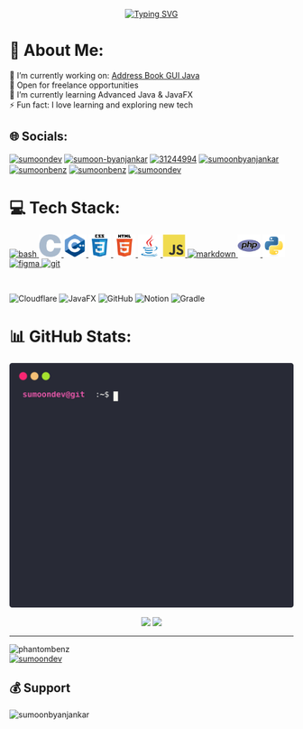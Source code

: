 <p align="center">
  <a href="https://git.io/typing-svg">
    <img src="https://readme-typing-svg.demolab.com?font=Fira+Code&size=25&pause=1000&color=E9E9E9&center=true&vCenter=true&width=1040&lines=Hello+%F0%9F%91%8B+I'm+Sumoon+Byanjankar" alt="Typing SVG" />
  </a>
</p>

# 💫 About Me:
🔭 I’m currently working on: [Address Book GUI Java](https://github.com/sumoondev/Address-Book-GUI-Java)<br>
👯 Open for freelance opportunities<br>
🌱 I’m currently learning Advanced Java & JavaFX<br>
⚡ Fun fact: I love learning and exploring new tech


## 🌐 Socials:
<p align="left">
	<a href="https://x.com/sumoondev" target="blank"><img align="center" src="https://upload.wikimedia.org/wikipedia/commons/c/cc/X_icon.svg" alt="sumoondev" height="30" width="40" /></a>
	<a href="https://linkedin.com/in/sumoon-byanjankar" target="blank"><img align="center" src="https://raw.githubusercontent.com/rahuldkjain/github-profile-readme-generator/master/src/images/icons/Social/linked-in-alt.svg" alt="sumoon-byanjankar" height="30" width="40" /></a>
	<a href="https://stackoverflow.com/users/31244994" target="blank"><img align="center" src="https://raw.githubusercontent.com/rahuldkjain/github-profile-readme-generator/master/src/images/icons/Social/stack-overflow.svg" alt="31244994" height="30" width="40" /></a>
	<a href="https://kaggle.com/sumoonbyanjankar" target="blank"><img align="center" src="https://raw.githubusercontent.com/rahuldkjain/github-profile-readme-generator/master/src/images/icons/Social/kaggle.svg" alt="sumoonbyanjankar" height="30" width="40" /></a>
	<a href="https://fb.com/sumoonbenz" target="blank"><img align="center" src="https://raw.githubusercontent.com/rahuldkjain/github-profile-readme-generator/master/src/images/icons/Social/facebook.svg" alt="sumoonbenz" height="30" width="40" /></a>
	<a href="https://instagram.com/sumoonbenz" target="blank"><img align="center" src="https://raw.githubusercontent.com/rahuldkjain/github-profile-readme-generator/master/src/images/icons/Social/instagram.svg" alt="sumoonbenz" height="30" width="40" /></a>
	<a href="mailto:stu@sumoonbyanjankar.com.np"><img align="center" src="https://upload.wikimedia.org/wikipedia/commons/7/7e/Gmail_icon_%282020%29.svg" alt="sumoondev" height="30" width="40" /></a>
</p>

# 💻 Tech Stack:
<p align="left"> 
	<a href="https://www.gnu.org/software/bash/" target="_blank" rel="noreferrer"> <img src="https://upload.wikimedia.org/wikipedia/commons/4/4b/Bash_Logo_Colored.svg" alt="bash" width="40" height="40"/> </a>
	<a href="https://www.cprogramming.com/" target="_blank" rel="noreferrer"> <img src="https://raw.githubusercontent.com/devicons/devicon/master/icons/c/c-original.svg" alt="c" width="40" height="40"/> </a>
	<a href="https://www.w3schools.com/cpp/" target="_blank" rel="noreferrer"> <img src="https://raw.githubusercontent.com/devicons/devicon/master/icons/cplusplus/cplusplus-original.svg" alt="cplusplus" width="40" height="40"/> </a>
	 <a href="https://www.w3schools.com/css/" target="_blank" rel="noreferrer"> <img src="https://raw.githubusercontent.com/devicons/devicon/master/icons/css3/css3-original-wordmark.svg" alt="css3" width="40" height="40"/> </a>
	<a href="https://www.w3.org/html/" target="_blank" rel="noreferrer"> <img src="https://raw.githubusercontent.com/devicons/devicon/master/icons/html5/html5-original-wordmark.svg" alt="html5" width="40" height="40"/> </a>
	 <a href="https://www.java.com" target="_blank" rel="noreferrer"> <img src="https://raw.githubusercontent.com/devicons/devicon/master/icons/java/java-original.svg" alt="java" width="40" height="40"/> </a>
	<a href="https://developer.mozilla.org/en-US/docs/Web/JavaScript" target="_blank" rel="noreferrer"> <img src="https://raw.githubusercontent.com/devicons/devicon/master/icons/javascript/javascript-original.svg" alt="javascript" width="40" height="40"/> </a>
	<a href="https://www.markdownguide.org" target="_blank" rel="noreferrer"> <img src="https://github.com/user-attachments/assets/8c4a6bc0-3fb3-4e9e-853c-94813a2c5488" alt="markdown" width="40" height="50"/> </a>
	<a href="https://www.php.net" target="_blank" rel="noreferrer"> <img src="https://raw.githubusercontent.com/devicons/devicon/master/icons/php/php-original.svg" alt="php" width="40" height="40"/> </a>
	 <a href="https://www.python.org" target="_blank" rel="noreferrer"> <img src="https://raw.githubusercontent.com/devicons/devicon/master/icons/python/python-original.svg" alt="python" width="40" height="40"/> </a>
	<a href="https://www.figma.com/" target="_blank" rel="noreferrer"> <img src="https://www.vectorlogo.zone/logos/figma/figma-icon.svg" alt="figma" width="40" height="40"/> </a>
	<a href="https://git-scm.com/" target="_blank" rel="noreferrer"> <img src="https://www.vectorlogo.zone/logos/git-scm/git-scm-icon.svg" alt="git" width="40" height="40"/> </a>
</p> 
<br>

![Cloudflare](https://img.shields.io/badge/Cloudflare-F38020?style=for-the-badge&logo=Cloudflare&logoColor=white) 
![JavaFX](https://img.shields.io/badge/javafx-%23FF0000.svg?style=for-the-badge&logo=javafx&logoColor=white) 
![GitHub](https://img.shields.io/badge/github-%23121011.svg?style=for-the-badge&logo=github&logoColor=white) 
![Notion](https://img.shields.io/badge/Notion-%23000000.svg?style=for-the-badge&logo=notion&logoColor=white)
![Gradle](https://img.shields.io/badge/Gradle-02303A.svg?style=for-the-badge&logo=Gradle&logoColor=white) 
<br>
<!--
![Epic Games](https://img.shields.io/badge/epicgames-%23313131.svg?style=for-the-badge&logo=epicgames&logoColor=white) 
![Riot Games](https://img.shields.io/badge/riotgames-D32936.svg?style=for-the-badge&logo=riotgames&logoColor=white) 
![Steam](https://img.shields.io/badge/steam-%23000000.svg?style=for-the-badge&logo=steam&logoColor=white)
-->


# 📊 GitHub Stats:

<!--   <img src="https://github-readme-stats.vercel.app/api?username=sumoondev&theme=transparent&hide_border=true&include_all_commits=false&count_private=false" width="55%"/> <br> -->

![GitHub Stats – Terminal Style](https://raw.githubusercontent.com/sumoondev/github-stats-terminal-style/main/github_stats.svg)
<div align="center">
	<img src="https://nirzak-streak-stats.vercel.app/?user=sumoondev&theme=transparent&hide_border=true" width="50%" />
  <img src="https://github-readme-stats.vercel.app/api/top-langs/?username=sumoondev&theme=transparent&hide_border=true&include_all_commits=false&count_private=false&layout=compact" width="36%" /> </br>
</div>
<!--
## 🏆 GitHub Trophies
![](https://github-profile-trophy.vercel.app/?username=PhantomBenz&theme=tokyonight&no-frame=true&no-bg=true&margin-w=4)

<!--
### ✍️ Random Dev Quote
![](https://quotes-github-readme.vercel.app/api?type=horizontal&theme=dark)

### 🔝 Top Contributed Repo
![](https://github-contributor-stats.vercel.app/api?username=PhantomBenz&limit=5&theme=transparent&combine_all_yearly_contributions=true)

-->
---

<p align="left"> <img src="https://komarev.com/ghpvc/?username=phantombenz&label=Profile%20views&color=0e75b6&style=flat" alt="phantombenz" /> <br>
<a href="https://twitter.com/sumoondev" target="blank"><img src="https://img.shields.io/twitter/follow/sumoondev?logo=twitter&style=for-the-badge" alt="sumoondev" /></a> </p>

## 💰 Support
<p><a href="https://ko-fi.com/sumoonbyanjankar"> <img align="left" src="https://cdn.ko-fi.com/cdn/kofi3.png?v=3" height="50" width="210" alt="sumoonbyanjankar" /></a></p><br><br>

<!-- Snake Animation 
<div align="center">
	<picture>
	  <source media="(prefers-color-scheme: dark)" srcset="https://raw.githubusercontent.com/PhantomBenz/PhantomBenz/output/github-contribution-grid-snake-dark.svg">
	  <source media="(prefers-color-scheme: light)" srcset="https://raw.githubusercontent.com/PhantomBenz/PhantomBenz/output/github-contribution-grid-snake.svg">
	  <img alt="github contribution grid snake animation" src="https://raw.githubusercontent.com/PhantomBenz/PhantomBenz/output/github-contribution-grid-snake.svg">
	</picture>
</div>  

Created with GPRM -->
